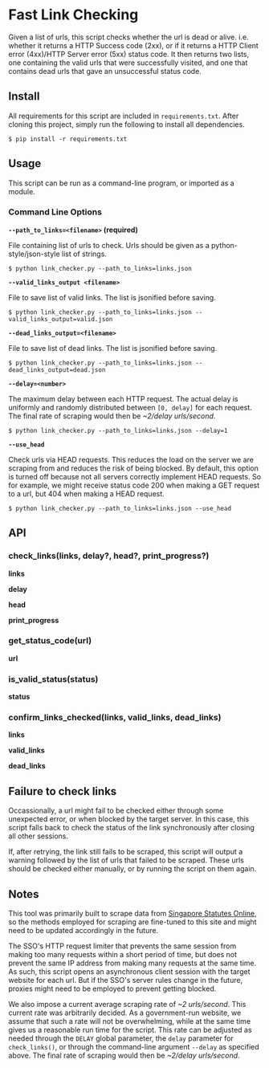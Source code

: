 # Fast Link Checking
Given a list of urls, this script checks whether the url is dead or alive. i.e. whether it returns a HTTP Success code (2xx), or if it returns a HTTP Client error (4xx)/HTTP Server error (5xx) status code. It then returns two lists, one containing the valid urls that were successfully visited, and one that contains dead urls that gave an unsuccessful status code.

## Install
All requirements for this script are included in `requirements.txt`. After cloning this project, simply run the following to install all dependencies.

```
$ pip install -r requirements.txt
```

## Usage
This script can be run as a command-line program, or imported as a module.


### Command Line Options

__`--path_to_links=<filename>` (required)__

File containing list of urls to check. Urls should be given as a python-style/json-style list of strings.

```
$ python link_checker.py --path_to_links=links.json
```

__`--valid_links_output <filename>`__

File to save list of valid links. The list is jsonified before saving.

```
$ python link_checker.py --path_to_links=links.json --valid_links_output=valid.json
```

__`--dead_links_output=<filename>`__

File to save list of dead links. The list is jsonified before saving.

```
$ python link_checker.py --path_to_links=links.json --dead_links_output=dead.json
```

__`--delay=<number>`__

The maximum delay between each HTTP request. The actual delay is uniformly and randomly distributed between `[0, delay]` for each request. The final rate of scraping would then be _~2/delay urls/second_.

```
$ python link_checker.py --path_to_links=links.json --delay=1
```

__`--use_head`__

Check urls via HEAD requests. This reduces the load on the server we are scraping from and reduces the risk of being blocked. By default, this option is turned off because not all servers correctly implement HEAD requests. So for example, we might receive status code 200 when making a GET request to a url, but 404 when making a HEAD request.

```
$ python link_checker.py --path_to_links=links.json --use_head
```

## API

### check_links(links, delay?, head?, print_progress?)

__links__

__delay__

__head__

__print_progress__

### get_status_code(url)

__url__

### is_valid_status(status)

__status__

### confirm_links_checked(links, valid_links, dead_links)

__links__

__valid_links__

__dead_links__

## Failure to check links

Occassionally, a url might fail to be checked either through some unexpected error, or when blocked by the target server. In this case, this script falls back to check the status of the link synchronously after closing all other sessions.

If, after retrying, the link still fails to be scraped, this script will output a warning followed by the list of urls that failed to be scraped. These urls should be checked either manually, or by running the script on them again.

## Notes
This tool was primarily built to scrape data from [Singapore Statutes Online](https://sso.agc.gov.sg/), so the methods employed for scraping are fine-tuned to this site and might need to be updated accordingly in the future.

The SSO's HTTP request limiter that prevents the same session from making too many requests within a short period of time, but does not prevent the same IP address from making many requests at the same time. As such, this script opens an asynchronous client session with the target website for each url. But if the SSO's server rules change in the future, proxies might need to be employed to prevent getting blocked.

We also impose a current average scraping rate of _~2 urls/second_. This current rate was arbitrarily decided. As a government-run website, we assume that such a rate will not be overwhelming, while at the same time gives us a reasonable run time for the script. This rate can be adjusted as needed through the `DELAY` global parameter, the `delay` parameter for `check_links()`, or through the command-line argument `--delay` as specified above. The final rate of scraping would then be _~2/delay urls/second_.

